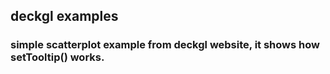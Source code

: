## deckgl examples

### simple scatterplot example from deckgl website, it shows how setTooltip() works.